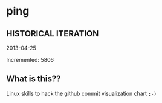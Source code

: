 # ping

## HISTORICAL ITERATION
2013-04-25

Incremented: 5806

## What is this?? 
Linux skills to hack the github commit visualization chart `;-)`
